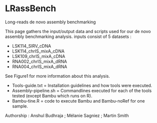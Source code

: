 # LRassBench
Long-reads de novo assembly benchmarking

This page gathers the input/output data and scripts used for our de novo assembly benchmarking analysis.
inputs consist of 5 datasets :
  - LSK114_SIRV_cDNA
  - LSK114_chrIS_mixA_cDNA
  - LSK109_chrIS_mixA_cDNA
  - RNA002_chrIS_mixA_dRNA
  - RNA004_chrIS_mixA_dRNA

See Figure1 for more information about this analysis.

- Tools-guide.txt = Installation guidelines and how tools were executed.
- Assembly-pipeline.sh = Commandlines executed for each of the tools tested (except Bambu which runs on R).
- Bambu-tine.R = code to execute Bambu and Bambu-noRef for one sample.

Authorship : Anshul Budhraja ; Mélanie Sagniez ; Martin Smith
